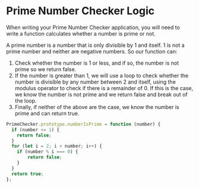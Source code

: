 # Prime Number Checker Logic

When writing your Prime Number Checker application, you will need to write a function calculates whether a number is prime or not.

A prime number is a number that is only divisible by 1 and itself. 1 is not a prime number and neither are negative numbers. So our function can:

1. Check whether the number is 1 or less, and if so, the number is not prime so we return false.
2. If the number is greater than 1, we will use a loop to check whether the number is divisible by any number between 2 and itself, using the modulus operator to check if there is a remainder of 0. If this is the case, we know the number is not prime and we return false and break out of the loop.
3. Finally, if neither of the above are the case, we know the number is prime and can return true.

```js
PrimeChecker.prototype.numberIsPrime = function (number) {
  if (number <= 1) {
    return false;
  }
  for (let i = 2; i < number; i++) {
    if (number % i === 0) {
        return false;
    }
  }
  return true;
};
```
